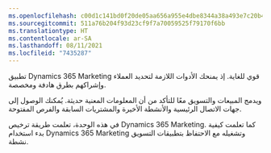 ```yaml
---
ms.openlocfilehash: c00d1c141bd0f20de05aa656a955e4dbe8344a38a493e7c20b45cbe9dd62962e
ms.sourcegitcommit: 511a76b204f93d23cf9f7a70059525f79170f6bb
ms.translationtype: HT
ms.contentlocale: ar-SA
ms.lasthandoff: 08/11/2021
ms.locfileid: "7435287"
---
```

تطبيق Dynamics 365 Marketing قوي للغاية. إذ يمنحك الأدوات اللازمة لتحديد العملاء وإشراكهم بطرق هادفة ومخصصة. 

ويدمج المبيعات والتسويق معًا للتأكد من أن المعلومات المعنية حديثة. يُمكنك الوصول إلى جهات الاتصال الرئيسية والأنشطة الأخيرة والمشتريات السابقة والفرص المفتوحة.

في هذه الوحدة، تعلمت طريقة ترخيص Dynamics 365 Marketing. كما تعلمت كيفية بدء استخدام Dynamics 365 Marketing وتشغيله مع الاحتفاظ بتطبيقات التسويق نشطة. 

